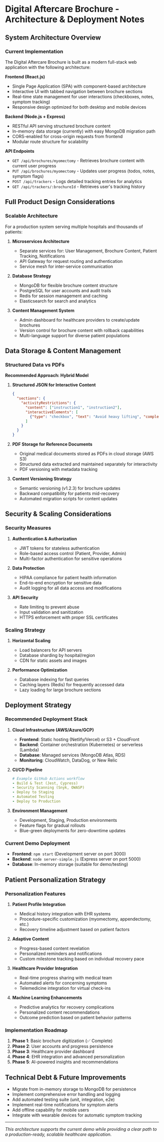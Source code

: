 # Digital Aftercare Brochure - Architecture & Deployment Notes

## System Architecture Overview

### Current Implementation
The Digital Aftercare Brochure is built as a modern full-stack web application with the following architecture:

**Frontend (React.js)**
- Single Page Application (SPA) with component-based architecture
- Interactive UI with tabbed navigation between brochure sections
- Real-time state management for user interactions (checkboxes, notes, symptom tracking)
- Responsive design optimized for both desktop and mobile devices

**Backend (Node.js + Express)**
- RESTful API serving structured brochure content
- In-memory data storage (currently) with easy MongoDB migration path
- CORS-enabled for cross-origin requests from frontend
- Modular route structure for scalability

**API Endpoints**
- `GET /api/brochures/myomectomy` - Retrieves brochure content with current user progress
- `PUT /api/brochures/myomectomy` - Updates user progress (todos, notes, symptom flags)
- `POST /api/trackers` - Logs detailed tracking entries for analytics
- `GET /api/trackers/:brochureId` - Retrieves user's tracking history

## Full Product Design Considerations

### Scalable Architecture
For a production system serving multiple hospitals and thousands of patients:

1. **Microservices Architecture**
   - Separate services for: User Management, Brochure Content, Patient Tracking, Notifications
   - API Gateway for request routing and authentication
   - Service mesh for inter-service communication

2. **Database Strategy**
   - MongoDB for flexible brochure content structure
   - PostgreSQL for user accounts and audit trails
   - Redis for session management and caching
   - Elasticsearch for search and analytics

3. **Content Management System**
   - Admin dashboard for healthcare providers to create/update brochures
   - Version control for brochure content with rollback capabilities
   - Multi-language support for diverse patient populations

## Data Storage & Content Management

### Structured Data vs PDFs
**Recommended Approach: Hybrid Model**

1. **Structured JSON for Interactive Content**
   ```json
   {
     "sections": {
       "activityRestrictions": {
         "content": ["instruction1", "instruction2"],
         "interactiveElements": [
           {"type": "checkbox", "text": "Avoid heavy lifting", "completed": false}
         ]
       }
     }
   }
   ```

2. **PDF Storage for Reference Documents**
   - Original medical documents stored as PDFs in cloud storage (AWS S3)
   - Structured data extracted and maintained separately for interactivity
   - PDF versioning with metadata tracking

3. **Content Versioning Strategy**
   - Semantic versioning (v1.2.3) for brochure updates
   - Backward compatibility for patients mid-recovery
   - Automated migration scripts for content updates

## Security & Scaling Considerations

### Security Measures
1. **Authentication & Authorization**
   - JWT tokens for stateless authentication
   - Role-based access control (Patient, Provider, Admin)
   - Multi-factor authentication for sensitive operations

2. **Data Protection**
   - HIPAA compliance for patient health information
   - End-to-end encryption for sensitive data
   - Audit logging for all data access and modifications

3. **API Security**
   - Rate limiting to prevent abuse
   - Input validation and sanitization
   - HTTPS enforcement with proper SSL certificates

### Scaling Strategy
1. **Horizontal Scaling**
   - Load balancers for API servers
   - Database sharding by hospital/region
   - CDN for static assets and images

2. **Performance Optimization**
   - Database indexing for fast queries
   - Caching layers (Redis) for frequently accessed data
   - Lazy loading for large brochure sections

## Deployment Strategy

### Recommended Deployment Stack
1. **Cloud Infrastructure (AWS/Azure/GCP)**
   - **Frontend**: Static hosting (Netlify/Vercel) or S3 + CloudFront
   - **Backend**: Container orchestration (Kubernetes) or serverless (Lambda)
   - **Database**: Managed services (MongoDB Atlas, RDS)
   - **Monitoring**: CloudWatch, DataDog, or New Relic

2. **CI/CD Pipeline**
   ```yaml
   # Example GitHub Actions workflow
   - Build & Test (Jest, Cypress)
   - Security Scanning (Snyk, OWASP)
   - Deploy to Staging
   - Automated Testing
   - Deploy to Production
   ```

3. **Environment Management**
   - Development, Staging, Production environments
   - Feature flags for gradual rollouts
   - Blue-green deployments for zero-downtime updates

### Current Demo Deployment
- **Frontend**: `npm start` (Development server on port 3000)
- **Backend**: `node server-simple.js` (Express server on port 5000)
- **Database**: In-memory storage (suitable for demo/testing)

## Patient Personalization Strategy

### Personalization Features
1. **Patient Profile Integration**
   - Medical history integration with EHR systems
   - Procedure-specific customization (myomectomy, appendectomy, etc.)
   - Recovery timeline adjustment based on patient factors

2. **Adaptive Content**
   - Progress-based content revelation
   - Personalized reminders and notifications
   - Custom milestone tracking based on individual recovery pace

3. **Healthcare Provider Integration**
   - Real-time progress sharing with medical team
   - Automated alerts for concerning symptoms
   - Telemedicine integration for virtual check-ins

4. **Machine Learning Enhancements**
   - Predictive analytics for recovery complications
   - Personalized content recommendations
   - Outcome prediction based on patient behavior patterns

### Implementation Roadmap
1. **Phase 1**: Basic brochure digitization (✅ Complete)
2. **Phase 2**: User accounts and progress persistence
3. **Phase 3**: Healthcare provider dashboard
4. **Phase 4**: EHR integration and advanced personalization
5. **Phase 5**: AI-powered insights and recommendations

## Technical Debt & Future Improvements
- Migrate from in-memory storage to MongoDB for persistence
- Implement comprehensive error handling and logging
- Add automated testing suite (unit, integration, e2e)
- Implement real-time notifications for symptom alerts
- Add offline capability for mobile users
- Integrate with wearable devices for automatic symptom tracking

---

*This architecture supports the current demo while providing a clear path to a production-ready, scalable healthcare application.*
